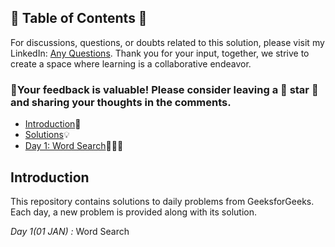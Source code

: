 ## 📜 Table of Contents 📜

For discussions, questions, or doubts related to this solution, please visit my LinkedIn: [Any Questions](https://www.linkedin.com/in/het-patel-8b110525a/). Thank you for your input, together, we strive to create a space where learning is a collaborative endeavor.

### 🔮Your feedback is valuable! Please consider leaving a 🌟 star 🌟 and sharing your thoughts in the comments.

- [Introduction](https://github.com/Hunterdii/GeeksforGeeks-POTD/blob/main/README.md)📝
- [Solutions](February%202025%20GFG%20SOLUTION)💡
- [Day 1: Word Search]()📖🔠🔎

  
## Introduction

This repository contains solutions to daily problems from GeeksforGeeks. Each day, a new problem is provided along with its solution.

*Day 1(01 JAN) :* Word Search
